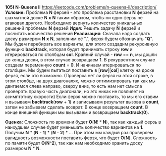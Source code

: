 **105) N-Queens II**
https://leetcode.com/problems/n-queens-ii/description/
**Условие:**
Проблема **N** ферзей - это проблема расстановки **N** ферзей на шахматной доске **N** **x** **N** таким образом, чтобы ни один ферзь не атаковал другого.
Необходимо вернуть количество уникальных решений проблемы **N** ферзей
**Идея:**
Решить задачу **N** ферзей и посчитать количество решений
**Реализация:**
    Сначала надо создать доску размером **N** **x** **N**, заполним её ".", ферзя будем обозначать "**Q**".
    Мы будем перебирать все варианты, для этого создадим рекурсивную функцию **backtrack**, которая будет принимать строку **row** и итерироваться по столбцам **col**.
    Крайний случай - **row** == **n**, мы дошли до конца доски, в этом случае возвращаем **1**.
    В рекуррентном случае создаем переменную **count** = **0**. И начинаем итерироваться по столбцам. Мы будем пытаться поставить в [**row**][**col**] клетку на доске ферзя, если это возможно. (Проверка нет ли ферзя на этой строке, в этом столбце, на двух диагоналях, можно оптимизировать так как мы двигаемся слева направо, сверху вниз, то есть нам нет смысла проверять правую часть диагонали, но это никак не повлияет на асимптотику скорости)
    Если ферзя можно поставить, то мы его ставим и вызываем **backtrack**(**row** + **1**) и записываем результат вызова в **count**, затем не забываем сделать возврат. В конце возвращаем **count**.
    В конце внешней функции мы вызываем и возвращаем **backtrack**(**0**).

**Оценка:**
    Сложность по времени будет **O**(**N**! * **N**), так как каждый ферзь в наихудшем случае будет уменьшать количество вариантов на **1**. Получим **N** * (**N** - **1**) * (**N** - **2**) * ... При этом мы каждый раз проверяем валидность возможности поставить ферзя, что будет **O**(**N**).
    Сложность по памяти будет **O**(**N**^**2**), так как нам необходимо хранить доску размером **N** * **N**.
